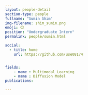 ```yaml
---
layout: people-detail
section-type: people
fullname: "Sumin Shim"
img-filename: shim_sumin.png
emoji: 😊
position: "Undergraduate Intern"
permalink: people/sumin.html

social:
  - title: home
    url: https://github.com/use08174


fields:
    - name : Multimodal Learning
    - name : Diffusion Model
publications:

---
```

